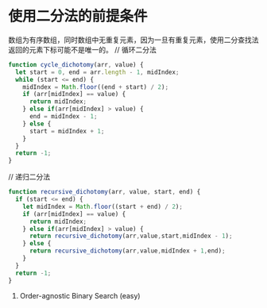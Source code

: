 # 使用二分法的前提条件
数组为有序数组，同时数组中无重复元素，因为一旦有重复元素，使用二分查找法返回的元素下标可能不是唯一的。
// 循环二分法
```javascript
function cycle_dichotomy(arr, value) {
  let start = 0, end = arr.length - 1, midIndex;
  while (start <= end) {
    midIndex = Math.floor((end + start) / 2);
    if (arr[midIndex] == value) {
      return midIndex;
    } else if(arr[midIndex] > value) {
      end = midIndex - 1;
    } else {
      start = midIndex + 1;
    }
  }
  return -1;
}
```

// 递归二分法
```javascript
function recursive_dichotomy(arr, value, start, end) {
  if (start <= end) {
    let midIndex = Math.floor((start + end) / 2);
    if (arr[midIndex] == value) {
      return midIndex;
    } else if(arr[midIndex] > value) {
      return recursive_dichotomy(arr,value,start,midIndex - 1);
    } else {
      return recursive_dichotomy(arr,value,midIndex + 1,end);
    }
  }
  return -1;
}
```

1. Order-agnostic Binary Search (easy)
